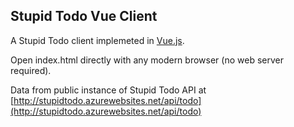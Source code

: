 ## Stupid Todo Vue Client
A Stupid Todo client implemeted in [Vue.js](https://vuejs.org/). 

Open index.html directly with any modern browser (no web server required).

Data from public instance of Stupid Todo API at [http://stupidtodo.azurewebsites.net/api/todo](http://stupidtodo.azurewebsites.net/api/todo)